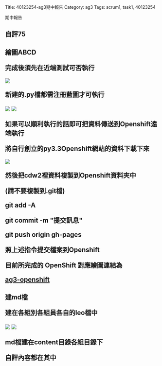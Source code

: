 Title: 40123254-ag3期中報告
Category: ag3
Tags: scrum1, task1, 40123254

期中報告

<!-- PELICAN_END_SUMMARY -->

<h2>自評75

<h2>繪圖ABCD

完成後須先在近端測試可否執行

<img src="./../files/ag3/40123254-1.png">

新建的.py檔都需注冊藍圖才可執行

<img src="./../files/ag3/40123254-2.png">

<img src="./../files/ag3/40123254-3.png">

如果可以順利執行的話即可把資料傳送到Openshift遠端執行

將自行創立的py3.3Openshift網站的資料下載下來

<img src="./../files/ag3/40123254-4.png">

然後把cdw2裡資料複製到Openshift資料夾中

(請不要複製到.git檔)

git add -A

git commit -m "提交訊息"

git push origin gh-pages

照上述指令提交檔案到Openshift

目前所完成的 OpenShift 對應繪圖連結為

<a href="http://python-cadp13bg99.rhcloud.com/ag3/scrum1_week8_abcd">ag3-openshift</a>

<h2>建md檔

建在各組別各組員各自的leo檔中

<img src="./../files/ag3/40123254-5.png">

<img src="./../files/ag3/40123254-6.png">

md檔建在content目錄各組目錄下

自評內容都在其中

